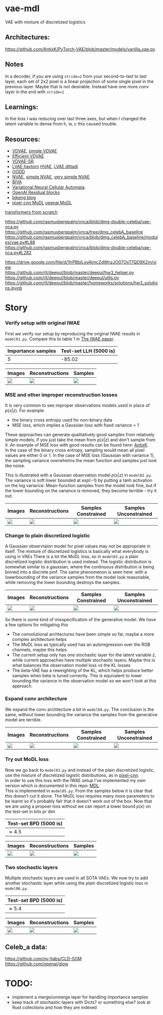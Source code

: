 # vae-mdl
VAE with mixture of discretized logistics

## Architectures:
https://github.com/AntixK/PyTorch-VAE/blob/master/models/vanilla_vae.py

## Notes
In a decoder, if you are using `stride=2` from your second-to-last to last layer, each set of 2x2 pixel is a linear projection of some single pixel in the previous layer. Maybe that is not desirable. Instead have one more conv layer in the end with `stride=1`  

## Learnings:
In the loss I was reducing over last three axes, but when I changed the latent variable to dense from h, w, c this caused trouble. 

## Resources:
- [VDVAE](https://github.com/openai/vdvae), [simple VDVAE](https://github.com/vvvm23/vdvae)
- [Efficient VDVAE](https://github.com/Rayhane-mamah/Efficient-VDVAE)
- [VDVAE-SR](https://github.com/dman14/VDVAE-SR)
- [LVAE havtorn](https://github.com/JakobHavtorn/vae)  [HVAE](https://github.com/JakobHavtorn/hvae-oodd), [LVAE dittadi](https://github.com/addtt/ladder-vae-pytorch)
- [OODD](https://github.com/JakobHavtorn/hvae-oodd)
- [NVAE](https://github.com/NVlabs/NVAE), [simple NVAE](https://github.com/GlassyWing/nvae), [very simple NVAE](https://github.com/kartikeya-badola/NVAE-PyTorch)
- [BIVA](https://github.com/vlievin/biva-pytorch)
- [Variational Neural Cellular Automata](https://github.com/rasmusbergpalm/vnca).
- [OpenAI Residual blocks](https://github.com/openai/vdvae/blob/main/vae.py)
- [bjkeng blog](https://github.com/bjlkeng/sandbox/blob/master/notebooks/pixel_cnn/pixelcnn-test_loss_pixelconv2d-multi-image.ipynb)
- [pixel-cnn MoDL](https://github.com/openai/pixel-cnn) [openai MoDL](https://github.com/openai/vdvae/blob/main/vae_helpers.py)

[transformers from scratch](https://towardsdatascience.com/7-things-you-didnt-know-about-the-transformer-a70d93ced6b2)

https://github.com/rasmusbergpalm/vnca/blob/dmg-double-celeba/vae-nca.py  
https://github.com/rasmusbergpalm/vnca/tree/dmg_celebA_baseline  
https://github.com/rasmusbergpalm/vnca/blob/dmg_celebA_baseline/modules/vae.py#L88  
https://github.com/rasmusbergpalm/vnca/blob/dmg-double-celeba/vae-nca.py#L282  

https://drive.google.com/file/d/1IrPBblLovAImcZdWnzJO07OxT7QD9X2m/view  
https://github.com/rll/deepul/blob/master/deepul/hw3_helper.py  
https://github.com/rll/deepul/blob/master/deepul/utils.py  
https://github.com/rll/deepul/blob/master/homeworks/solutions/hw3_solutions.ipynb  


# Story
### Verify setup with original IWAE
First we verify our setup by reproducing the original IWAE results in `model01.py`. Compare this to table 1 in [The IWAE paper][IWAE].

| Importance samples | Test-set LLH (5000 is) |
| --- | --- |
| 5 | -85.02 |

| Images | Reconstructions | Samples |
| --- | --- | --- |
| ![][1] | ![][2] | ![][3] |

### MSE and other improper reconstruction losses
It is very common to see improper observations models used in place of $p(x|z)$. 
For example   

* the binary cross entropy used for non-binary data 
* MSE loss, which implies a Gaussian loss with fixed variance = 1 

These approaches can generate qualitatively good samples from relatively simple models, if you just take the mean from $p(x|z)$ and don't sample from it.
An example of MSE loss with good results can be found here: [AntixK][AntixK].  
In the case of the binary cross entropy, sampling would mean all pixel values are either 0 or 1. In the case of MSE loss (Gaussian with variance 1), the sampling variance overwhelms the mean function and samples just look like noise.  

This is illustrated with a Gaussian observation model $p(x|z)$ in `model02.py`. 
The variance is soft lower bounded at $exp(-1)$ by putting a tanh activation on the log variance. 
Mean-function samples from the model look fine, but if the lower bounding on the variance is removed, they become terrible - try it out.

| Images | Reconstructions | Samples Constrained | Samples Unconstrained |  
| --- | --- | --- | --- |
| ![][4] | ![][5] | ![][6] | ![][7] |


### Change to plain discretized logistic
A Gaussian observtaion model for pixel values may not be appropriate in itself. 
The mixture of discretized logistics is basically what everybody is using in VAEs
There is a lot the MoDL loss, so in `model03.py` a plain discretized logistic distribution is used instead. 
The logistic distribution is somewhat similar to a gaussian, where the continuous distribution is being binned into a discrete pmf.
The same phenomenon is seen here: with a lowerbounding of the variance samples from the model look reasonable, while removing the lower bounding destroys the samples.

| Images | Reconstructions | Samples Constrained | Samples Unconstrained |
| --- | --- | --- | --- |
| ![][8] | ![][9] | ![][10] | ![][11] |

So there is some kind of misspecification of the generative model. We have a few options for mitigating this  

* The convolutional archtectures have been simple so far, maybe a more complex architecture helps
* The MoDL loss as typically used has an autoregression over the RGB channels, maybe this helps
* The current setup only has one stochastic layer for the latent variable $z$, while current approaches have multiple stochastic layers. Maybe this is what balances the observation model loss vs the KL losses
* The beta-VAE has a reweighting of the KL, which helps produce better samples when beta is tuned correctly. This is equivalent to lower bounding the variance in the observation model so we won't look at this approach.

### Expand conv architecture
We expand the conv architecture a bit in `model04.py`. The conclusion is the same, without lower bounding the variance the samples from the generative model are terrible.

| Images | Reconstructions | Samples Constrained | Samples Unconstrained |
| --- | --- | --- | --- |
| ![][12] | ![][13] | ![][14] | ![][15] |

### Try out MoDL loss
Now we go back to `model03.py` and instead of the plain discretized logistic, use the mixture of discretized logistic distributions, as in [pixel-cnn](https://github.com/openai/pixel-cnn).  
In order to use this loss with the IWAE setup I've implemented my own version which is documented in this repo: [MDL](https://github.com/nbip/mdl).  
This is implemented in `model05.py`. From the samples below it is clear that this doesn't cut it alone. The MoDL loss requires many more parameters to be learnt so it's probably fair that it doesn't work out of the box.
Now that we are using a propoer loss without we can report a lower bound $p(x)$ on the test-set in bits pr dim

| Test-set BPD (5000 is) |
| --- |
| $\approx  4.5$ |

| Images | Reconstructions | Samples |
| --- | --- | --- |
| ![][16] | ![][17] | ![][18] |

### Two stochastic layers
Multiple stochastic layers are used in all SOTA VAEs. We now try to add another stochastic layer while using the plain discretized logistic loss in `model06.py`.

| Test-set BPD (5000 is) |
| --- |
| $\approx  5.4$ |

| Images | Reconstructions | Samples |
| --- | --- | --- |
| ![][19] | ![][20] | ![][21] |


## Celeb_a data:
https://github.com/nv-tlabs/CLD-SGM  
https://github.com/openai/glow

# TODO:
- implement a merge/unmerge layer for handling importance samples  
- keep track of stochastic layers with Dicts? or something else? look at Rust collections and how they are indexed


[1]: assets/model01_imgs.png
[2]: assets/model01_recs.png
[3]: assets/model01_samples.png
[4]: assets/model02_imgs.png
[5]: assets/model02_recs.png
[6]: assets/model02_samples.png
[7]: assets/model02_samples_var.png
[8]: assets/model03_imgs.png
[9]: assets/model03_recs.png
[10]: assets/model03_samples.png
[11]: assets/model03_samples_var.png
[12]: assets/model04_imgs.png
[13]: assets/model04_recs.png
[14]: assets/model04_samples.png
[15]: assets/model04_samples_var.png
[16]: assets/model05_imgs.png
[17]: assets/model05_recs.png
[18]: assets/model05_samples.png
[19]: assets/model06_imgs.png
[20]: assets/model06_recs.png
[21]: assets/model06_samples.png


[IWAE]: https://arxiv.org/abs/1509.00519
[AntixK]: https://github.com/AntixK/PyTorch-VAE
